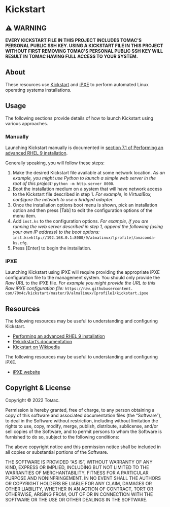 Kickstart
=========

⚠️ WARNING
----------

**EVERY KICKSTART FILE IN THIS PROJECT INCLUDES ТОМАС'S PERSONAL PUBLIC SSH
KEY. USING A KICKSTART FILE IN THIS PROJECT WITHOUT FIRST REMOVING ТОМАС'S
PERSONAL PUBLIC SSH KEY WILL RESULT IN ТОМАС HAVING FULL ACCESS TO YOUR
SYSTEM.**

About
-----

These resources use [Kickstart](https://en.wikipedia.org/wiki/Kickstart_(Linux))
and [iPXE](https://ipxe.org/) to perform automated Linux operating systems
installations.

Usage
-----

The following sections provide details of how to launch Kickstart using various
approaches.

### Manually

Launching Kickstart manually is documented in [section 7.1 of Performing an
advanced RHEL 9 installation](https://access.redhat.com/documentation/en-us/red_hat_enterprise_linux/9/html-single/performing_an_advanced_rhel_9_installation/index#starting-a-kickstart-installation-manually_starting-kickstart-installations).

Generally speaking, you will follow these steps:

1. Make the desired Kickstart file available at some network location. _As 
   an example, you might use Python to launch a simple web server in the 
   root of this project:_ `python -m http.server 8000`.
2. Boot the installation medium on a system that will have network access to 
   the Kickstart file described in step 1. _For example, in VirtualBox, 
   configure the network to use a bridged adapter._
3. Once the installation options boot menu is shown, pick an installation 
   option and then press \[Tab\] to edit the configuration options of the 
   menu item.
4. Add `inst.ks` to the configuration options. _For example, if you are 
   running the web server described in step 1, append the following (using 
   your own IP address) to the boot options:_
   `inst.ks=http://192.168.0.1:8000/9/almalinux/[profile]/anaconda-ks.cfg`. 
6. Press \[Enter\] to begin the installation.

### iPXE

Launching Kickstart using iPXE will require providing the appropriate iPXE 
configuration file to the management system. You should only provide 
the _Raw_ URL to the iPXE file. _For example you might provide the URL to 
this Raw iPXE configuration file:_
`https://raw.githubusercontent.
com/70m4c/kickstart/master/9/almalinux/[profile]/kickstart.ipxe`

Resources
---------

The following resources may be useful to understanding and configuring 
Kickstart.

* [Performing an advanced RHEL 9 
installation](https://access.redhat.com/documentation/en-us/red_hat_enterprise_linux/9/html-single/performing_an_advanced_rhel_9_installation/index)
* [Pykickstart’s documentation](https://pykickstart.readthedocs.io/)
* [Kickstart on Wikipedia](https://en.wikipedia.org/wiki/Kickstart_(Linux))

The following resources may be useful to understanding and configuring 
iPXE.

* [iPXE website](https://ipxe.org/)

Copyright & License
-------------------

Copyright © 2022 Томас.

Permission is hereby granted, free of charge, to any person obtaining a copy of
this software and associated documentation files (the “Software”), to deal in
the Software without restriction, including without limitation the rights to
use, copy, modify, merge, publish, distribute, sublicense, and/or sell copies of
the Software, and to permit persons to whom the Software is furnished to do so,
subject to the following conditions:

The above copyright notice and this permission notice shall be included in all
copies or substantial portions of the Software.

THE SOFTWARE IS PROVIDED “AS IS”, WITHOUT WARRANTY OF ANY KIND, EXPRESS OR
IMPLIED, INCLUDING BUT NOT LIMITED TO THE WARRANTIES OF MERCHANTABILITY, FITNESS
FOR A PARTICULAR PURPOSE AND NONINFRINGEMENT. IN NO EVENT SHALL THE AUTHORS OR
COPYRIGHT HOLDERS BE LIABLE FOR ANY CLAIM, DAMAGES OR OTHER LIABILITY, WHETHER
IN AN ACTION OF CONTRACT, TORT OR OTHERWISE, ARISING FROM, OUT OF OR IN
CONNECTION WITH THE SOFTWARE OR THE USE OR OTHER DEALINGS IN THE SOFTWARE.